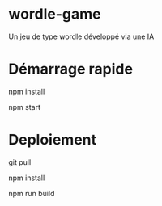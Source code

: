 # wordle-game
Un jeu de type wordle développé via une IA

# Démarrage rapide

npm install

npm start 


# Deploiement

git pull


npm install


npm run build 